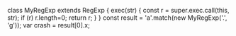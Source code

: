 
class MyRegExp extends RegExp {
  exec(str) {
    const r = super.exec.call(this, str);
    if (r) r.length=0;
    return r;
  }
}
const result = 'a'.match(new MyRegExp('.', 'g'));
var crash = result[0].x;

